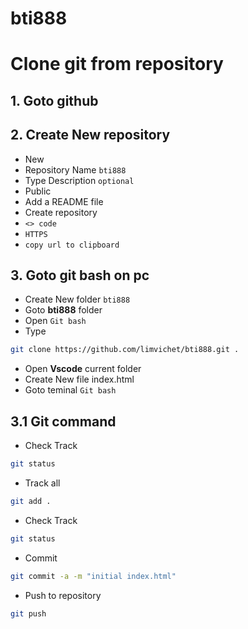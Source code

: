 # bti888
# Clone git from repository

## 1. Goto github

## 2. Create New repository
- New
- Repository Name `bti888`
- Type Description `optional`
- Public
- Add a README file
- Create repository
- `<> code`
- `HTTPS`
- `copy url to clipboard`

## 3. Goto  git bash on pc
- Create New folder `bti888`
- Goto **bti888** folder
- Open `Git bash `
- Type 
```bash
git clone https://github.com/limvichet/bti888.git .
```
- Open **Vscode** current folder
- Create New file index.html
- Goto teminal `Git bash`

## 3.1 Git command
- Check Track
```bash
git status
```
- Track all
```bash
git add .
```
- Check Track
```bash
git status
```
- Commit 
```bash
git commit -a -m "initial index.html"
```
- Push to repository
```bash
git push
```